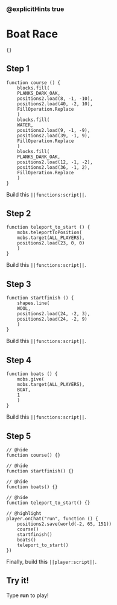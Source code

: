 ### @explicitHints true


# Boat Race



```template
{}
```

## Step 1

```blocks
function course () {
    blocks.fill(
    PLANKS_DARK_OAK,
    positions2.load(8, -1, -10),
    positions2.load(40, -2, 10),
    FillOperation.Replace
    )
    blocks.fill(
    WATER,
    positions2.load(9, -1, -9),
    positions2.load(39, -1, 9),
    FillOperation.Replace
    )
    blocks.fill(
    PLANKS_DARK_OAK,
    positions2.load(12, -1, -2),
    positions2.load(36, -1, 2),
    FillOperation.Replace
    )
}
```

Build this ``||functions:script||``.

## Step 2

```blocks
function teleport_to_start () {
    mobs.teleportToPosition(
    mobs.target(ALL_PLAYERS),
    positions2.load(23, 0, 0)
    )
}
```

Build this ``||functions:script||``.

## Step 3

```blocks
function startfinish () {
    shapes.line(
    WOOL,
    positions2.load(24, -2, 3),
    positions2.load(24, -2, 9)
    )
}
```

Build this ``||functions:script||``.

## Step 4

```blocks
function boats () {
    mobs.give(
    mobs.target(ALL_PLAYERS),
    BOAT,
    1
    )
}
```

Build this ``||functions:script||``.

## Step 5

```blocks
// @hide
function course() {}

// @hide
function startfinish() {}

// @hide
function boats() {}

// @hide
function teleport_to_start() {}

// @highlight
player.onChat("run", function () {
    positions2.save(world(-2, 65, 151))
    course()
    startfinish()
    boats()
    teleport_to_start()
})
```

Finally, build this ``||player:script||``.

## Try it!

Type **run** to play!
